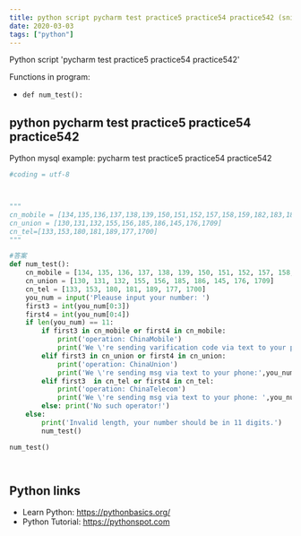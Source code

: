 ```yaml
---
title: python script pycharm test practice5 practice54 practice542 (snippet)
date: 2020-03-03
tags: ["python"]
---
```

Python script 'pycharm test practice5 practice54 practice542'

Functions in program: 
* `def num_test():`

## python pycharm test practice5 practice54 practice542

Python mysql example: pycharm test practice5 practice54 practice542

```python
#coding = utf-8



"""
cn_mobile = [134,135,136,137,138,139,150,151,152,157,158,159,182,183,184,187,188,147,178,1705]
cn_union = [130,131,132,155,156,185,186,145,176,1709]
cn_tel=[133,153,180,181,189,177,1700]
"""

#答案
def num_test():
    cn_mobile = [134, 135, 136, 137, 138, 139, 150, 151, 152, 157, 158, 159, 182, 183, 184, 187, 188, 147, 178, 1705]
    cn_union = [130, 131, 132, 155, 156, 185, 186, 145, 176, 1709]
    cn_tel = [133, 153, 180, 181, 189, 177, 1700]
    you_num = input('Pleause input your number: ')
    first3 = int(you_num[0:3])
    first4 = int(you_num[0:4])
    if len(you_num) == 11:
        if first3 in cn_mobile or first4 in cn_mobile:
            print('operation: ChinaMobile')
            print('We \'re sending varification code via text to your phone:{}'.format(you_num))
        elif first3 in cn_union or first4 in cn_union:
            print('operation: ChinaUnion')
            print('We \'re sending msg via text to your phone:',you_num)
        elif first3  in cn_tel or first4 in cn_tel:
            print('operation: ChinaTelecom')
            print('We \'re sending msg via text to your phone: ',you_num)
        else: print('No such operator!')
    else:
        print('Invalid length, your number should be in 11 digits.')
        num_test()

num_test()




```

## Python links

- Learn Python: https://pythonbasics.org/
- Python Tutorial: https://pythonspot.com
